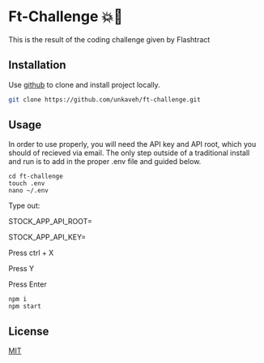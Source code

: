 # Ft-Challenge :boom::rocket:
This is the result of the coding challenge given by Flashtract

## Installation

Use [github](https://github.com/unkaveh/ft-challenge.git) to clone and install project locally.

```bash
git clone https://github.com/unkaveh/ft-challenge.git
```

## Usage
In order to use properly, you will need the API key and API root, which you should of recieved via email. The only step outside of a traditional install and run is to add in the proper .env file and guided below. 

```babel
cd ft-challenge
touch .env
nano ~/.env
```
Type out: 

STOCK_APP_API_ROOT=

STOCK_APP_API_KEY=

Press ctrl + X

Press Y

Press Enter
```
npm i
npm start
```

## License
[MIT](https://choosealicense.com/licenses/mit/)
